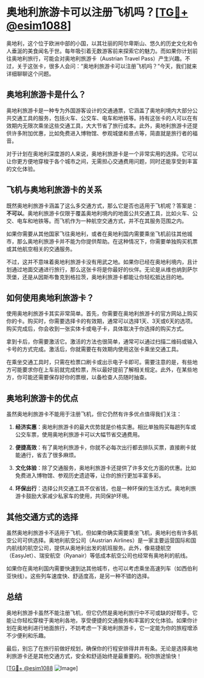 # 奥地利旅游卡可以注册飞机吗？[[TG💪+ @esim1088](https://t.me/s/esim1088)]

奥地利，这个位于欧洲中部的小国，以其壮丽的阿尔卑斯山、悠久的历史文化和令人垂涎的美食闻名于世。每年吸引着无数游客前来探索它的魅力。而如果你计划前往奥地利旅行，可能会对奥地利旅游卡（Austrian Travel Pass）产生兴趣。不过，关于这张卡，很多人会问：“奥地利旅游卡可以注册飞机吗？”今天，我们就来详细聊聊这个问题。

## 奥地利旅游卡是什么？

奥地利旅游卡是一种专为外国游客设计的交通通票，它涵盖了奥地利境内大部分公共交通工具的服务，包括火车、公交车、电车和地铁等。持有这张卡的人可以在有效期内无限次乘坐这些交通工具，大大节省了旅行成本。此外，奥地利旅游卡还提供许多附加优惠，比如免费进入博物馆、参观城堡和景点等，简直就是旅行者的福音。

对于计划在奥地利深度游的人来说，奥地利旅游卡是一个非常实用的选择。它可以让你更方便地穿梭于各个城市之间，无需担心交通费用问题，同时还能享受到丰富的文化体验。

## 飞机与奥地利旅游卡的关系

既然奥地利旅游卡涵盖了这么多交通方式，那么它是否也适用于飞机呢？答案是：**不可以**。奥地利旅游卡仅限于覆盖奥地利境内的地面公共交通工具，比如火车、公交、电车和地铁等。而飞机作为一种航空交通方式，并不在其服务范围之内。

如果你需要从其他国家飞往奥地利，或者在奥地利国内需要乘坐飞机前往其他城市，那么奥地利旅游卡并不能为你提供帮助。在这种情况下，你需要单独购买机票或其他航空相关的交通服务。

不过，这并不意味着奥地利旅游卡没有用武之地。如果你已经在奥地利境内，且计划通过地面交通进行旅行，那么这张卡将是你最好的伙伴。无论是从维也纳到萨尔茨堡，还是从因斯布鲁克到格拉茨，奥地利旅游卡都能让你轻松抵达目的地。

## 如何使用奥地利旅游卡？

使用奥地利旅游卡其实非常简单。首先，你需要在奥地利旅游卡的官方网站上购买你的卡。购买时，你需要选择卡的有效期，通常可以选择1天、3天或6天的选项。购买完成后，你会收到一张实体卡或电子卡，具体取决于你选择的购买方式。

拿到卡后，你需要激活它。激活的方法也很简单，通常可以通过扫描二维码或输入卡号的方式完成。激活后，你就需要在有效期内使用这张卡乘坐交通工具。

在乘坐交通工具时，只需在检票口刷卡或出示电子卡即可。需要注意的是，有些地方可能要求你在上车前就完成检票，所以最好提前了解相关规定。此外，在某些地方，你可能还需要保存好你的票根，以备检查人员随时抽查。

## 奥地利旅游卡的优点

虽然奥地利旅游卡不能用于注册飞机，但它仍然有许多优点值得我们关注：

1. **经济实惠**：奥地利旅游卡的最大优势就是价格实惠。相比单独购买每趟列车或公交车票，使用奥地利旅游卡可以大幅节省交通费用。
   
2. **便捷高效**：有了奥地利旅游卡，你就不必每次出行都去排队买票，直接刷卡就能通行，省去了很多麻烦。

3. **文化体验**：除了交通服务，奥地利旅游卡还提供了许多文化方面的优惠。比如免费进入博物馆、参观历史遗迹等，让你的旅行更加丰富多彩。

4. **环保出行**：选择公共交通工具不仅省钱，也是一种环保的生活方式。奥地利旅游卡鼓励大家减少私家车的使用，共同保护环境。

## 其他交通方式的选择

虽然奥地利旅游卡不适用于飞机，但如果你确实需要乘坐飞机，奥地利也有许多航空公司可供选择。奥地利航空公司（Austrian Airlines）是一家主要运营国际和国内航线的航空公司，提供从奥地利出发的航班服务。此外，像易捷航空（EasyJet）、瑞安航空（Ryanair）等低成本航空公司也经常有奥地利的航线。

如果你在奥地利国内需要快速到达其他城市，也可以考虑乘坐高速列车（如西伯利亚快线）。这些列车速度快、舒适度高，是另一种不错的选择。

## 总结

奥地利旅游卡虽然不能注册飞机，但它仍然是奥地利旅行中不可或缺的好帮手。它能让你轻松穿梭于奥地利各地，享受便捷的交通服务和丰富的文化体验。如果你计划在奥地利进行地面旅行，不妨考虑一下奥地利旅游卡，它一定能为你的旅程增添不少便利和乐趣。

最后，别忘了在旅行前做好规划，确保你的行程安排得井井有条。无论是选择奥地利旅游卡还是其他交通方式，安全和舒适始终是最重要的。祝你旅途愉快！

[[TG💪+ @esim1088](https://t.me/s/esim1088) ![Image](https://i.postimg.cc/4NQfJmqS/Snipaste-2025-05-13-00-14-12.png)]